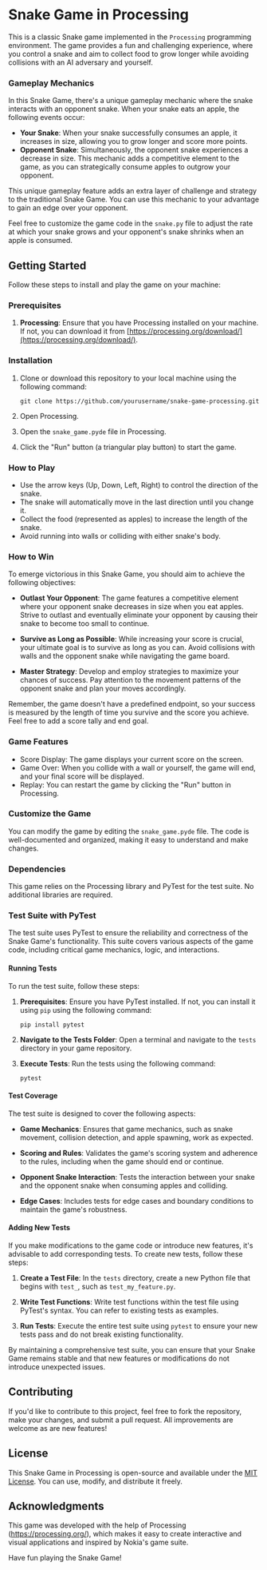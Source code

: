 # Snake Game in Processing

This is a classic Snake game implemented in the `Processing` programming environment. The game provides a fun and challenging experience, where you control a snake and aim to collect food to grow longer while avoiding collisions with an AI adversary and yourself.

### Gameplay Mechanics

In this Snake Game, there's a unique gameplay mechanic where the snake interacts with an opponent snake. When your snake eats an apple, the following events occur:

- **Your Snake**: When your snake successfully consumes an apple, it increases in size, allowing you to grow longer and score more points.
- **Opponent Snake**: Simultaneously, the opponent snake experiences a decrease in size. This mechanic adds a competitive element to the game, as you can strategically consume apples to outgrow your opponent.

This unique gameplay feature adds an extra layer of challenge and strategy to the traditional Snake Game. You can use this mechanic to your advantage to gain an edge over your opponent.

Feel free to customize the game code in the `snake.py` file to adjust the rate at which your snake grows and your opponent's snake shrinks when an apple is consumed.

## Getting Started

Follow these steps to install and play the game on your machine:

### Prerequisites

1. **Processing**: Ensure that you have Processing installed on your machine. If not, you can download it from [https://processing.org/download/](https://processing.org/download/).

### Installation

1. Clone or download this repository to your local machine using the following command:

    `git clone https://github.com/yourusername/snake-game-processing.git`

3. Open Processing.

4. Open the `snake_game.pyde` file in Processing.

5. Click the "Run" button (a triangular play button) to start the game.

### How to Play

- Use the arrow keys (Up, Down, Left, Right) to control the direction of the snake.
- The snake will automatically move in the last direction until you change it.
- Collect the food (represented as apples) to increase the length of the snake.
- Avoid running into walls or colliding with either snake's body.

### How to Win

To emerge victorious in this Snake Game, you should aim to achieve the following objectives:

- **Outlast Your Opponent**: The game features a competitive element where your opponent snake decreases in size when you eat apples. Strive to outlast and eventually eliminate your opponent by causing their snake to become too small to continue.

- **Survive as Long as Possible**: While increasing your score is crucial, your ultimate goal is to survive as long as you can. Avoid collisions with walls and the opponent snake while navigating the game board.

- **Master Strategy**: Develop and employ strategies to maximize your chances of success. Pay attention to the movement patterns of the opponent snake and plan your moves accordingly.


Remember, the game doesn't have a predefined endpoint, so your success is measured by the length of time you survive and the score you achieve. Feel free to add a score tally and end goal.


### Game Features

- Score Display: The game displays your current score on the screen.
- Game Over: When you collide with a wall or yourself, the game will end, and your final score will be displayed.
- Replay: You can restart the game by clicking the "Run" button in Processing.

### Customize the Game

You can modify the game by editing the `snake_game.pyde` file. The code is well-documented and organized, making it easy to understand and make changes.

### Dependencies

This game relies on the Processing library and PyTest for the test suite. No additional libraries are required.

### Test Suite with PyTest

The test suite uses PyTest to ensure the reliability and correctness of the Snake Game's functionality. This suite covers various aspects of the game code, including critical game mechanics, logic, and interactions.

#### Running Tests

To run the test suite, follow these steps:

1. **Prerequisites**: Ensure you have PyTest installed. If not, you can install it using `pip` using the following command:
   
    `pip install pytest`

2. **Navigate to the Tests Folder**: Open a terminal and navigate to the `tests` directory in your game repository.

3. **Execute Tests**: Run the tests using the following command:

    `pytest`

#### Test Coverage

The test suite is designed to cover the following aspects:

- **Game Mechanics**: Ensures that game mechanics, such as snake movement, collision detection, and apple spawning, work as expected.

- **Scoring and Rules**: Validates the game's scoring system and adherence to the rules, including when the game should end or continue.

- **Opponent Snake Interaction**: Tests the interaction between your snake and the opponent snake when consuming apples and colliding.

- **Edge Cases**: Includes tests for edge cases and boundary conditions to maintain the game's robustness.

#### Adding New Tests

If you make modifications to the game code or introduce new features, it's advisable to add corresponding tests. To create new tests, follow these steps:

1. **Create a Test File**: In the `tests` directory, create a new Python file that begins with `test_`, such as `test_my_feature.py`.

2. **Write Test Functions**: Write test functions within the test file using PyTest's syntax. You can refer to existing tests as examples.

3. **Run Tests**: Execute the entire test suite using `pytest` to ensure your new tests pass and do not break existing functionality.

By maintaining a comprehensive test suite, you can ensure that your Snake Game remains stable and that new features or modifications do not introduce unexpected issues.



## Contributing

If you'd like to contribute to this project, feel free to fork the repository, make your changes, and submit a pull request. All improvements are welcome as are new features!

## License

This Snake Game in Processing is open-source and available under the [MIT License](LICENSE). You can use, modify, and distribute it freely.

## Acknowledgments

This game was developed with the help of Processing (https://processing.org/), which makes it easy to create interactive and visual applications and inspired by Nokia's game suite.

Have fun playing the Snake Game!
